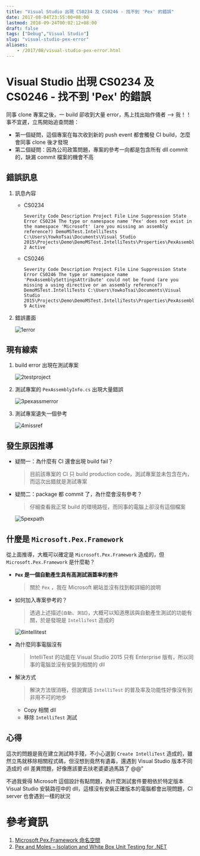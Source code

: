 ```yaml
---
title: "Visual Studio 出現 CS0234 及 CS0246 - 找不到 'Pex' 的錯誤"
date: 2017-08-04T23:55:00+08:00
lastmod: 2018-09-24T00:02:12+08:00
draft: false
tags: ["Debug","Visual Studio"]
slug: "visual-studio-pex-error"
aliases:
    - /2017/08/visual-studio-pex-error.html
---
```

# Visual Studio 出現 CS0234 及 CS0246 - 找不到 'Pex' 的錯誤
同事 clone 專案之後，一 build 卻收到大量 error，馬上找出始作俑者 --> 我！！ 事不宜遲，立馬開始追查問題：

*   第一個疑問，這個專案在每次收到新的 push event 都會觸發 CI build，怎麼會同事 clone 後才發現
*   第二個疑問：因為公司政策問題，專案的參考一向都是包含所有 dll commit 的，缺漏 commit 檔案的機會不高
  

## 錯誤訊息

1.  訊息內容


    *   CS0234

        ```
        Severity Code Description Project File Line Suppression State
        Error CS0234 The type or namespace name 'Pex' does not exist in the namespace 'Microsoft' (are you missing an assembly reference?) DemoMSTest.IntelliTests C:\Users\YowkoTsai\Documents\Visual Studio 2015\Projects\Demo\DemoMSTest.IntelliTests\Properties\PexAssemblyInfo.cs 2 Active
        ```
    *   CS0246

        ```
        Severity Code Description Project File Line Suppression State
        Error CS0246 The type or namespace name 'PexAssemblySettingsAttribute' could not be found (are you missing a using directive or an assembly reference?) DemoMSTest.IntelliTests C:\Users\YowkoTsai\Documents\Visual Studio 2015\Projects\Demo\DemoMSTest.IntelliTests\Properties\PexAssemblyInfo.cs 9 Active
        ```
2.  錯誤畫面

    ![1error](https://user-images.githubusercontent.com/3851540/28976382-38e23096-7970-11e7-8cc4-cfae01f56716.png)

## 現有線索

1.  build error 出現在測試專案

    ![2testproject](https://user-images.githubusercontent.com/3851540/28976377-38965fc2-7970-11e7-8711-126d41e2692b.png)

2.  測試專案的 `PexAssemblyInfo.cs` 出現大量錯誤

    ![3pexassmerror](https://user-images.githubusercontent.com/3851540/28976379-38bc7608-7970-11e7-997b-6e3738070e14.png)

3.  測試專案遺失一個參考

    ![4missref](https://user-images.githubusercontent.com/3851540/28976380-38c612d0-7970-11e7-8b68-df0e7fa14e56.png)

## 發生原因推導

*   疑問一：為什麼有 CI 還會出現 build fail？

    > 目前該專案的 CI 只 build production code，測試專案並未包含在內，而這次出錯就是測試專案

*   疑問二：package 都 commit 了，為什麼會沒有參考？

    > 仔細查看我正常 build 的環境路徑，而同事的電腦上卻沒有這個檔案

    ![5pexpath](https://user-images.githubusercontent.com/3851540/28976381-38dbd8d6-7970-11e7-85de-15a6894b316c.png)

## 什麼是 `Microsoft.Pex.Framework`

從上面推導，大概可以確定是 `Microsoft.Pex.Framework` 造成的，但 `Microsoft.Pex.Framework` 是什麼勒？

*   **`Pex` 是一個自動產生具有高測試涵蓋率的套件**

    > 關於 `Pex` ，我在 Microsoft 網站並沒有找到較詳細的說明

*   如何加入專案參考的？

    > 透過上述描述(`自動`、`測試`)，大概可以知道應該與自動產生測試的功能有關，於是發現是 `IntelliTest` 造成的

    ![6intellitest](https://user-images.githubusercontent.com/3851540/28976383-38e5c4b8-7970-11e7-9fa7-18bfccfcdbb8.png)

*   為什麼同事電腦沒有

    > IntelliTest 的功能在 Visual Studio 2015 只有 Enterprise 版有，所以同事的電腦並沒有安裝到相關的 dll

*   解決方式

    > 解決方法很消極，但說實話 `IntelliTest` 的普及率及功能性好像沒有到非用不可的地步

    *   Copy 相關 dll
    *   移除 `IntelliTest` 測試

## 心得

這次的問題是我在建立測試時手殘，不小心選到 `Create IntelliTest` 造成的，雖然立馬就移除相關程式碼，但沒想到竟然有遺毒，還遇到 Visual Studio 版本不同造成的 dll 差異問題，好像應該要去扶老婆婆過馬路了 @@"

不過我覺得 Microsoft 這個設計有點問題，為什麼測試套件要相依於特定版本 Visual Studio 安裝路徑中的 dll，這樣沒有安裝正確版本的電腦都會出現問題，CI server 也會遇到一樣的狀況

# 參考資訊

1.  [Microsoft.Pex.Framework 命名空間](https://msdn.microsoft.com/zh-tw/library/microsoft.pex.framework.aspx)
2.  [Pex and Moles – Isolation and White Box Unit Testing for .NET](https://www.microsoft.com/en-us/research/project/pex-and-moles-isolation-and-white-box-unit-testing-for-net/)
